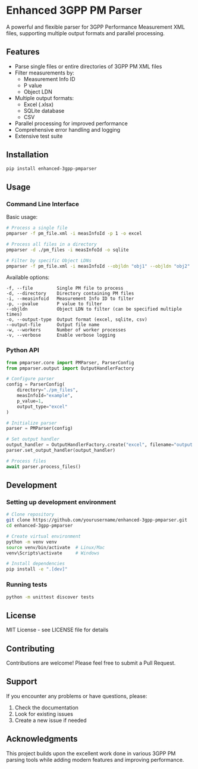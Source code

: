 # Enhanced 3GPP PM Parser

A powerful and flexible parser for 3GPP Performance Measurement XML files, supporting multiple output formats and parallel processing.

## Features

- Parse single files or entire directories of 3GPP PM XML files
- Filter measurements by:
  - Measurement Info ID
  - P value
  - Object LDN
- Multiple output formats:
  - Excel (.xlsx)
  - SQLite database
  - CSV
- Parallel processing for improved performance
- Comprehensive error handling and logging
- Extensive test suite

## Installation

```bash
pip install enhanced-3gpp-pmparser
```

## Usage

### Command Line Interface

Basic usage:

```bash
# Process a single file
pmparser -f pm_file.xml -i measInfoId -p 1 -o excel

# Process all files in a directory
pmparser -d ./pm_files -i measInfoId -o sqlite

# Filter by specific Object LDNs
pmparser -f pm_file.xml -i measInfoId --objldn "obj1" --objldn "obj2"
```

Available options:

```
-f, --file         Single PM file to process
-d, --directory    Directory containing PM files
-i, --measinfoid   Measurement Info ID to filter
-p, --pvalue       P value to filter
--objldn           Object LDN to filter (can be specified multiple times)
-o, --output-type  Output format (excel, sqlite, csv)
--output-file      Output file name
-w, --workers      Number of worker processes
-v, --verbose      Enable verbose logging
```

### Python API

```python
from pmparser.core import PMParser, ParserConfig
from pmparser.output import OutputHandlerFactory

# Configure parser
config = ParserConfig(
    directory="./pm_files",
    measInfoId="example",
    p_value=1,
    output_type="excel"
)

# Initialize parser
parser = PMParser(config)

# Set output handler
output_handler = OutputHandlerFactory.create("excel", filename="output.xlsx")
parser.set_output_handler(output_handler)

# Process files
await parser.process_files()
```

## Development

### Setting up development environment

```bash
# Clone repository
git clone https://github.com/yourusername/enhanced-3gpp-pmparser.git
cd enhanced-3gpp-pmparser

# Create virtual environment
python -m venv venv
source venv/bin/activate  # Linux/Mac
venv\Scripts\activate     # Windows

# Install dependencies
pip install -e ".[dev]"
```

### Running tests

```bash
python -m unittest discover tests
```

## License

MIT License - see LICENSE file for details

## Contributing

Contributions are welcome! Please feel free to submit a Pull Request.

## Support

If you encounter any problems or have questions, please:

1. Check the documentation
2. Look for existing issues
3. Create a new issue if needed

## Acknowledgments

This project builds upon the excellent work done in various 3GPP PM parsing tools while adding modern features and improving performance.